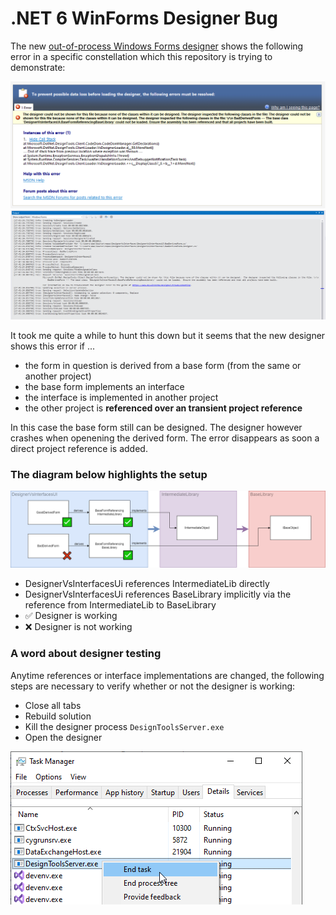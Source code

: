 ﻿#  .NET 6 WinForms Designer Bug

The new [out-of-process Windows Forms designer](https://devblogs.microsoft.com/dotnet/state-of-the-windows-forms-designer-for-net-applications/) shows the following error in a specific constellation which this repository is trying to demonstrate:

![diagram](media/error-designer.png)
![diagram](media/error-log.png)

It took me quite a while to hunt this down but it seems that the new designer shows this error if ...
 - the form in question is derived from a base form (from the same or another project)
 - the base form implements an interface
 - the interface is implemented in another project 
 - the other project is **referenced over an transient project reference**

 In this case the base form still can be designed. The designer however crashes when openening the derived form. The error disappears as soon a direct project reference is added.

### The diagram below highlights the setup

![diagram](media/diagram.png)

 - DesignerVsInterfacesUi references IntermediateLib directly
 - DesignerVsInterfacesUi references BaseLibrary implicitly via the reference from IntermediateLib to BaseLibrary
 - ✅ Designer is working
 - ❌ Designer is not working

### A word about designer testing

Anytime references or interface implementations are changed, the following steps are necessary to verify whether or not the designer is working:

 - Close all tabs
 - Rebuild solution
 - Kill the designer process `DesignToolsServer.exe`
 - Open the designer

 ![Kill the designer process](media/end-designer.png)
